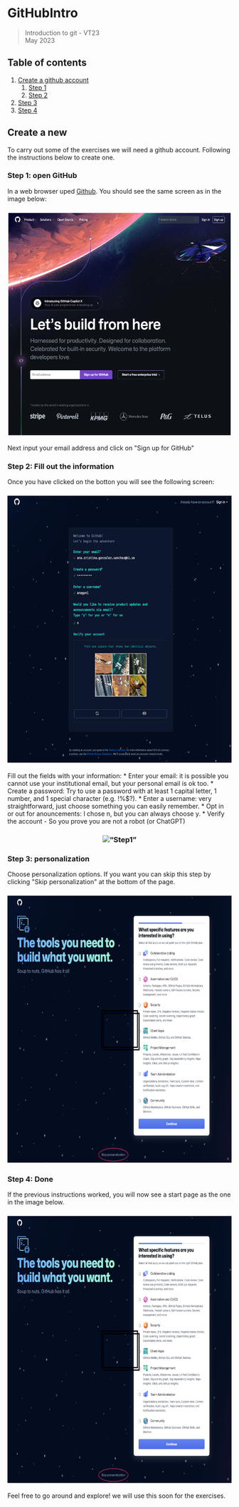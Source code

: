 # GitHubIntro

><p>Introduction to git - VT23 <br>
> May 2023 <br>

## Table of contents
1. [Create a github account](#githubacc)
	1. [Step 1](#step1)
	2. [Step 2](#step2)
  3. [Step 3](#step3)
  4. [Step 4](#step4)

## Create a new <a name="githubacc"></a>
To carry out some of the exercises we will need a github account. Following the instructions below to create one.

### Step 1: open GitHub<a name="step1"></a>
In a web browser uped [Github](www.github.com). You should see the same screen as in the image below:

<h3 align="center">
<img src="images/Step1.png" alt= “Step1” width="500" height="500">
</h3>

Next input your email address and click on "Sign up for GitHub"

### Step 2: Fill out the information<a name="step2"></a>
Once you have clicked on the botton you will see the following screen:

<h3 align="center">
<img src="images/Step2.png" alt= “Step2” width="600" height="600">
</h3>
Fill out the fields with your information: 
* Enter your email: it is possible you cannot use your institutional email, but your personal email is ok too.
* Create a password: Try to use a password with at least 1 capital letter, 1 number, and 1 special character (e.g. !%$?). 
* Enter a username: very straightforward, just choose something you can easily remember.
* Opt in or out for anouncements: I chose n, but you can always choose y.
* Verify the account - So you prove you are not a robot (or ChatGPT)

<h3 align="center">
<img src="https://media.giphy.com/media/l0NwI1oBNxYfoRRny/giphy.gif" alt= “Step1” width="200" height="200">
</h3>

### Step 3: personalization<a name="step3"></a>
Choose personalization options. If you want you can skip this step by clicking "Skip personalization" at the bottom of the page.
<h3 align="center">
<img src="images/Step3.png" alt= “Step3” width="700" height="600">
</h3>

### Step 4: Done<a name="step4"></a>
If the previous instructions worked, you will now see a start page as the one in the image below.
<h3 align="center">
<img src="images/Step3.png" alt= “Step4” width="600" height="600">
</h3>
Feel free to go around and explore! we will use this soon for the exercises.

